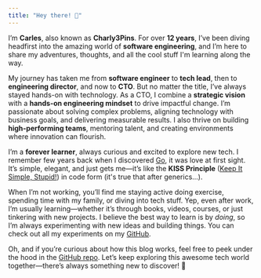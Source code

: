 ```yaml
---
title: "Hey there! 👋"
---
```


I’m **Carles**, also known as **Charly3Pins**. For over **12 years**, I’ve been diving headfirst into the amazing world of **software engineering**, and I’m here to share my adventures, thoughts, and all the cool stuff I'm learning along the way.

My journey has taken me from **software engineer** to **tech lead**, then to **engineering director**, and now to **CTO**. But no matter the title, I’ve always stayed hands-on with technology. As a CTO, I combine a **strategic vision** with a **hands-on engineering mindset** to drive impactful change. I’m passionate about solving complex problems, aligning technology with business goals, and delivering measurable results. I also thrive on building **high-performing teams**, mentoring talent, and creating environments where innovation can flourish.

I’m a **forever learner**, always curious and excited to explore new tech. I remember few years back when I discovered [Go](https://go.dev/), it was love at first sight. It’s simple, elegant, and just gets me—it’s like the **KISS Principle** ([Keep It Simple, Stupid!](https://en.wikipedia.org/wiki/KISS_principle)) in code form (it's true that after generics...).

When I’m not working, you’ll find me staying active doing exercise, spending time with my family, or diving into tech stuff. Yep, even after work, I’m usually learning—whether it’s through books, videos, courses, or just tinkering with new projects. I believe the best way to learn is by _doing_, so I’m always experimenting with new ideas and building things. You can check out all my experiments on my [GitHub](https://github.com/charly3pins).

Oh, and if you’re curious about how this blog works, feel free to peek under the hood in the [GitHub repo](https://github.com/charly3pins/blog). Let’s keep exploring this awesome tech world together—there’s always something new to discover! 🚀

